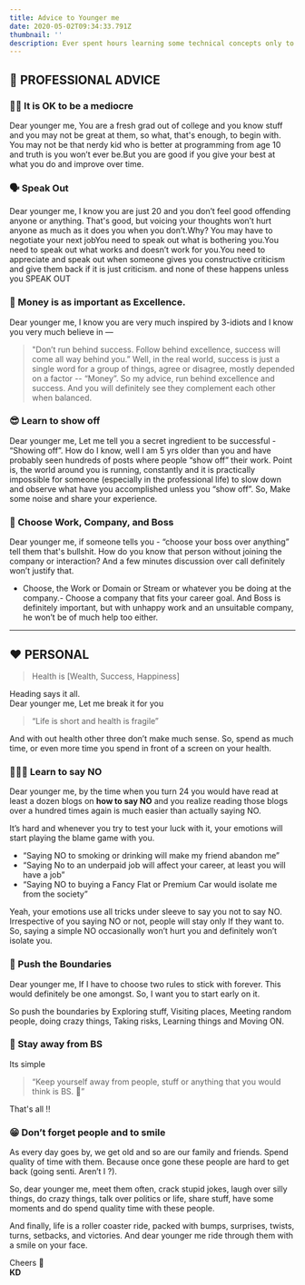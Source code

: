 ```yaml
---
title: Advice to Younger me
date: 2020-05-02T09:34:33.791Z
thumbnail: ''
description: Ever spent hours learning some technical concepts only to completely forget them later? Here’s my framework on technical learning and retention to beat our non-persistent memory 
---
```




## 💼 PROFESSIONAL ADVICE

### 👌🏻 It is OK to be a mediocre
Dear younger me, You are a fresh grad out of college and you know stuff and you may not be great at them, so what, that's enough, to begin with. You may not be that nerdy kid who is better at programming from age 10 and truth is you won’t ever be.But you are good if you give your best at what you do and improve over time.

### 🗣 Speak Out
Dear younger me, I know you are just 20 and you don’t feel good offending anyone or anything. That's good, but voicing your thoughts won’t hurt anyone as much as it does you when you don’t.Why? 
You may have to negotiate your next jobYou need to speak out what is bothering you.You need to speak out what works and doesn’t work for you.You need to appreciate and speak out when someone gives you constructive criticism and give them back if it is just criticism.
and none of these happens unless you SPEAK OUT

### 💸 Money is as important as Excellence.
Dear younger me, I know you are very much inspired by 3-idiots and I know you very much believe in —

> "Don’t run behind success. Follow behind excellence, success will come all way behind you.”
Well, in the real world, success is just a single word for a group of things, agree or disagree, mostly depended on a factor -- “Money”.
So my advice, run behind excellence and success. And you will definitely see they complement each other when balanced.

### 😎 Learn to show off
Dear younger me, Let me tell you a secret ingredient to be successful - “Showing off”.
How do I know, well I am 5 yrs older than you and have probably seen hundreds of posts where people “show off” their work.
Point is, the world around you is running, constantly and it is practically impossible for someone (especially in the professional life) to slow down and observe what have you accomplished unless you “show off”.
So, Make some noise and share your experience.

### 🏢 Choose Work, Company, and Boss
Dear younger me, if someone tells you - “choose your boss over anything” tell them that's bullshit. 
How do you know that person without joining the company or interaction? And a few minutes discussion over call definitely won’t justify that.

- Choose, the Work or Domain or Stream or whatever you be doing at the company.- Choose a company that fits your career goal.
And Boss is definitely important, but with unhappy work and an unsuitable company, he won’t be of much help too either.

---

## ❤️ PERSONAL

> Health is [Wealth, Success, Happiness]

Heading says it all.  
Dear younger me, Let me break it for you 

> “Life is short and health is fragile”

 And with out health other three don’t make much sense. So, spend as much time, or even more time you spend in front of a screen on your health.

### 🙅🏻‍♂️ Learn to say NO
Dear younger me, by the time when you turn 24 you would have read at least a dozen blogs on **how to say NO** and you realize reading those blogs over a hundred times again is much easier than actually saying NO.  

It’s hard and whenever you try to test your luck with it, your emotions will start playing the blame game with you.  

- “Saying NO to smoking or drinking will make my friend abandon me”
- “Saying No to an underpaid job will affect your career, at least you will have a job”
- “Saying NO to buying a Fancy Flat or Premium Car would isolate me from the society”
  
Yeah, your emotions use all tricks under sleeve to say you not to say NO.
Irrespective of you saying NO or not, people will stay only If they want to. So, saying a simple NO occasionally won’t hurt you and definitely won’t isolate you.

### 💪 Push the Boundaries
Dear younger me, If I have to choose two rules to stick with forever. This would definitely be one amongst. So, I want you to start early on it.  

So push the boundaries by Exploring stuff, Visiting places, Meeting random people, doing crazy things, Taking risks, Learning things and Moving ON.

### 👊 Stay away from BS
Its simple 

> “Keep yourself away from people, stuff or anything that you would think is BS. 🙊”

That's all !!

### 😁 Don’t forget people and to smile
As every day goes by, we get old and so are our family and friends. Spend quality of time with them. Because once gone these people are hard to get back (going senti. Aren’t I ?).  

So, dear younger me, meet them often, crack stupid jokes, laugh over silly things, do crazy things, talk over politics or life, share stuff, have some moments and do spend quality time with these people.  

And finally, life is a roller coaster ride, packed with bumps, surprises, twists, turns, setbacks, and victories. And dear younger me ride through them with a smile on your face.

Cheers 🙌  
**KD**
